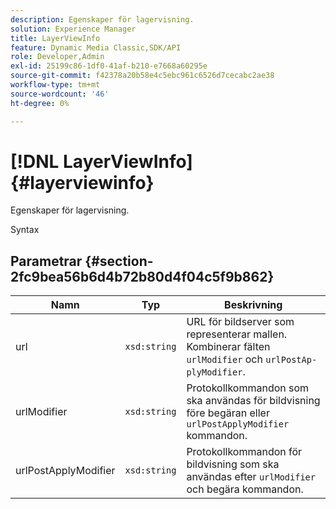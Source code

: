 ```yaml
---
description: Egenskaper för lagervisning.
solution: Experience Manager
title: LayerViewInfo
feature: Dynamic Media Classic,SDK/API
role: Developer,Admin
exl-id: 25199c86-1df0-41af-b210-e7668a60295e
source-git-commit: f42378a20b58e4c5ebc961c6526d7cecabc2ae38
workflow-type: tm+mt
source-wordcount: '46'
ht-degree: 0%

---
```


# [!DNL LayerViewInfo]{#layerviewinfo}

Egenskaper för lagervisning.

Syntax

## Parametrar {#section-2fc9bea56b6d4b72b80d4f04c5f9b862}

| Namn | Typ | Beskrivning |
|---|---|---|
| url | `xsd:string` | URL för bildserver som representerar mallen. Kombinerar fälten `urlModifier` och `urlPostAp- plyModifier`. |
| urlModifier | `xsd:string` | Protokollkommandon som ska användas för bildvisning före begäran eller `urlPostApplyModifier` kommandon. |
| urlPostApplyModifier | `xsd:string` | Protokollkommandon för bildvisning som ska användas efter `urlModifier` och begära kommandon. |
